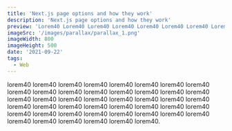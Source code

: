 ```yaml
---
title: 'Next.js page options and how they work'
description: 'Next.js page options and how they work'
preview: 'Lorem40 Lorem40 Lorem40 Lorem40 Lorem40 Lorem40 Lorem40 Lorem40 Lorem40 Lorem40 Lorem40 Lorem40 Lorem40 Lorem40 Lorem40 Lorem40 Lorem40 Lorem40 Lorem40 Lorem40 Lorem40 Lorem40 Lorem40 Lorem40 Lorem40 Lorem40 Lorem40 Lorem40 Lorem40 Lorem40 '
imageSrc: '/images/parallax/parallax_1.png'
imageWidth: 800
imageHeight: 500
date: '2021-09-22'
tags:
  - Web
---
```


lorem40 lorem40 lorem40 lorem40 lorem40 lorem40 lorem40 lorem40 lorem40 lorem40 lorem40 lorem40 lorem40 lorem40 lorem40 lorem40 lorem40 lorem40 lorem40 lorem40 lorem40 lorem40 lorem40 lorem40 lorem40 lorem40 lorem40 lorem40 lorem40 lorem40 lorem40 lorem40 lorem40 lorem40 lorem40 lorem40 lorem40 lorem40 lorem40 lorem40 lorem40 lorem40 lorem40 lorem40 lorem40 lorem40.